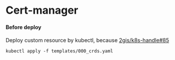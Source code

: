 # Cert-manager

#### Before deploy

Deploy custom resource by kubectl, because [2gis/k8s-handle#85](https://github.com/2gis/k8s-handle/issues/85)
```
kubectl apply -f templates/000_crds.yaml
```
